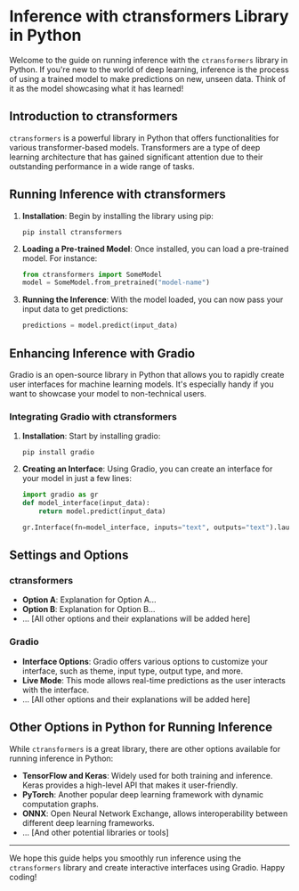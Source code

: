 
# Inference with ctransformers Library in Python

Welcome to the guide on running inference with the `ctransformers` library in Python. If you're new to the world of deep learning, inference is the process of using a trained model to make predictions on new, unseen data. Think of it as the model showcasing what it has learned!

## Introduction to ctransformers

`ctransformers` is a powerful library in Python that offers functionalities for various transformer-based models. Transformers are a type of deep learning architecture that has gained significant attention due to their outstanding performance in a wide range of tasks.

## Running Inference with ctransformers

1. **Installation**:
   Begin by installing the library using pip:
   ```
   pip install ctransformers
   ```

2. **Loading a Pre-trained Model**:
   Once installed, you can load a pre-trained model. For instance:
   ```python
   from ctransformers import SomeModel
   model = SomeModel.from_pretrained("model-name")
   ```

3. **Running the Inference**:
   With the model loaded, you can now pass your input data to get predictions:
   ```python
   predictions = model.predict(input_data)
   ```

## Enhancing Inference with Gradio

Gradio is an open-source library in Python that allows you to rapidly create user interfaces for machine learning models. It's especially handy if you want to showcase your model to non-technical users.

### Integrating Gradio with ctransformers

1. **Installation**:
   Start by installing gradio:
   ```
   pip install gradio
   ```

2. **Creating an Interface**:
   Using Gradio, you can create an interface for your model in just a few lines:
   ```python
   import gradio as gr
   def model_interface(input_data):
       return model.predict(input_data)
   
   gr.Interface(fn=model_interface, inputs="text", outputs="text").launch()
   ```

## Settings and Options

### ctransformers

- **Option A**: Explanation for Option A...
- **Option B**: Explanation for Option B...
- ... [All other options and their explanations will be added here]

### Gradio

- **Interface Options**: Gradio offers various options to customize your interface, such as theme, input type, output type, and more.
- **Live Mode**: This mode allows real-time predictions as the user interacts with the interface.
- ... [All other options and their explanations will be added here]

## Other Options in Python for Running Inference

While `ctransformers` is a great library, there are other options available for running inference in Python:

- **TensorFlow and Keras**: Widely used for both training and inference. Keras provides a high-level API that makes it user-friendly.
- **PyTorch**: Another popular deep learning framework with dynamic computation graphs.
- **ONNX**: Open Neural Network Exchange, allows interoperability between different deep learning frameworks.
- ... [And other potential libraries or tools]

---

We hope this guide helps you smoothly run inference using the `ctransformers` library and create interactive interfaces using Gradio. Happy coding!
